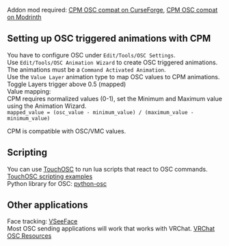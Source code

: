 Addon mod required: [CPM OSC compat on CurseForge](https://www.curseforge.com/minecraft/mc-mods/cpmoscc), [CPM OSC compat on Modrinth](https://modrinth.com/mod/cpmoscc)  

## Setting up OSC triggered animations with CPM
You have to configure OSC under `Edit/Tools/OSC Settings`.  
Use `Edit/Tools/OSC Animation Wizard` to create OSC triggered animations.  
The animations must be a `Command Activated Animation`.  
Use the `Value Layer` animation type to map OSC values to CPM animations.  
Toggle Layers trigger above 0.5 (mapped)  
Value mapping:  
CPM requires normalized values (0-1), set the Minimum and Maximum value using the Animation Wizard.  
`mapped_value = (osc_value - minimum_value) / (maximum_value - minimum_value)`  

CPM is compatible with OSC/VMC values.

## Scripting
You can use [TouchOSC](https://hexler.net/touchosc#get) to run lua scripts that react to OSC commands. [TouchOSC scripting examples](https://hexler.net/touchosc/manual/script-examples)  
Python library for OSC: [python-osc](https://github.com/attwad/python-osc)  

## Other applications
Face tracking: [VSeeFace](https://www.vseeface.icu/)  
Most OSC sending applications will work that works with VRChat. [VRChat OSC Resources](https://docs.vrchat.com/docs/osc-resources)  

